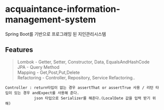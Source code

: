 # acquaintance-information-management-system
Spring Boot를 기반으로 프로그래밍 된 지인관리시스템

## Features
> Lombok - Getter, Setter, Constructor, Data, EqualsAndHashCode    
> JPA - Query Method   
> Mapping - Get,Post,Put,Delete   
> Refactoring - Controller, Repository, Service Refactoring..  
```
Controller : return타입이 없는 경우 assertThat or assertTrue 사용 / 리턴 타입이 있는 경우 andExpect를 사용해 준다.
             json 타입으로 Serializer를 해준다.(LocalDate 값을 입력 받기 위해)
```
